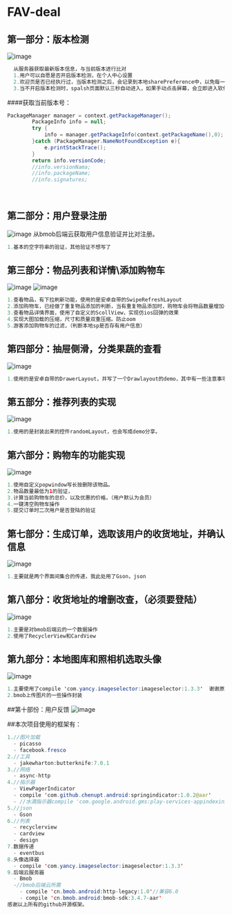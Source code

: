 # FAV-deal

## 第一部分：版本检测

![image](https://github.com/Qsr9504/FAV-deal/blob/master/gif演示图/版本检测.gif)
```java 
  从服务器获取最新版本信息，与当前版本进行比对
  1.用户可以自愿是否开启版本检测，在个人中心设置
  2.欢迎页是否已经执行过，当版本检测之后，会记录到本地sharePreference中，以免每一次进入都进入欢迎页面
  3.当不开启版本检测时，spalsh页面默认三秒自动进入，如果手动点击屏幕，会立即进入软件主界面（有版本更新执行，将封死点击屏幕快速进入）
```
  
####获取当前版本号：
```java 
PackageManager manager = context.getPackageManager();
        PackageInfo info = null;
        try {
            info = manager.getPackageInfo(context.getPackageName(),0);
        }catch (PackageManager.NameNotFoundException e){
            e.printStackTrace();
        }
        return info.versionCode;
        //info.versionNama;
        //info.packageName;
        //info.signatures;
        
  
```

## 第二部分：用户登录注册
![image](https://github.com/Qsr9504/FAV-deal/blob/master/gif演示图/登录注册.gif)
  从bmob后端云获取用户信息验证并比对注册。
  ```java 
  1.基本的空字符串的验证，其他验证不想写了
  ```
  
## 第三部分：物品列表和详情\添加购物车
![image](https://github.com/Qsr9504/FAV-deal/blob/master/gif演示图/添加购物车.gif)
![image](https://github.com/Qsr9504/FAV-deal/blob/master/gif演示图/游客添加购物车过滤.gif)
  ```java 
  1.查看物品，有下拉刷新功能，使用的是安卓自带的SwipeRefreshLayout
  2.添加购物车，已经做了重复物品添加的判断，当有重复物品添加时，购物车会将物品数量增加一个
  3.查看物品详情界面，使用了自定义的ScollView，实现仿ios回弹的效果
  4.实现大图加载的压缩，尺寸和质量双重压缩。防止oom
  5.游客添加购物车的过滤，（判断本地sp是否存有用户信息）
  ```
  
## 第四部分：抽屉侧滑，分类果蔬的查看
![image](https://github.com/Qsr9504/FAV-deal/blob/master/gif演示图/抽屉分类果蔬.gif)
  ```java 
  1.使用的是安卓自带的DrawerLayout，并写了一个Drawlayout的demo，其中有一些注意事项，有兴趣的可以去看一下
  ```

## 第五部分：推荐列表的实现
![image](https://github.com/Qsr9504/FAV-deal/blob/master/gif演示图/推荐列表.gif)
  ```java 
  1.使用的是封装出来的控件randomLayout，也会写成demo分享。
  ```
  
## 第六部分：购物车的功能实现
![image](https://github.com/Qsr9504/FAV-deal/blob/master/gif演示图/购物车一键清空和重复物品的判断.gif)
  ```java 
  1.使用自定义popwindow写长按删除该物品。
  2.物品数量最低为1的验证，
  3.计算当前购物车的总价，以及优惠的价格，（用户默认为会员）
  4.一键清空购物车操作
  5.提交订单时二次用户是否登陆的验证
  ```
## 第七部分：生成订单，选取该用户的收货地址，并确认信息
![image](https://github.com/Qsr9504/FAV-deal/blob/master/gif演示图/生成订单.gif)
  ```java 
  1.主要就是两个界面间集合的传递，我此处用了Gson，json
  ```
  
## 第八部分：收货地址的增删改查，（必须要登陆）
![image](https://github.com/Qsr9504/FAV-deal/blob/master/gif演示图/地址管理的增删改查.gif)
  ```java 
  1.主要是对bmob后端云的一个数据操作
  2.使用了RecyclerView和CardView
  ```
## 第九部分：本地图库和照相机选取头像
![image](https://github.com/Qsr9504/FAV-deal/blob/master/gif演示图/头像本地选择和拍照上传bmob.gif)
  ```java 
  1.主要使用了compile 'com.yancy.imageselector:imageselector:1.3.3'  谢谢原始作者。
  2.bmob上传图片的一些操作封装
  ```
  
##第十部份：用户反馈
![image](https://github.com/Qsr9504/FAV-deal/blob/master/gif演示图/反馈.gif)

##本次项目使用的框架有：
  ```java 
  1.//图片加载
    - picasso 
    - facebook.fresco
  2.//工具
    - jakewharton:butterknife:7.0.1
  3.//网络
    - async-http
  4.//指示器
    - ViewPagerIndicator
    - compile 'com.github.chenupt.android:springindicator:1.0.2@aar'
    - //水滴指示器compile 'com.google.android.gms:play-services-appindexing:8.1.0'
  5.//json
    - Gson
  6.//列表
    - recyclerview
    - cardview
    - design
  7.数据传递
    - eventbus
  8.头像选择器
    - compile 'com.yancy.imageselector:imageselector:1.3.3'
  9.后端云服务器
    - Bmob
    -//bmob后端云所需
      - compile 'cn.bmob.android:http-legacy:1.0'//兼容6.0
      - compile 'cn.bmob.android:bmob-sdk:3.4.7-aar'
  感谢以上所有的github开源框架。
    
  ```


